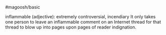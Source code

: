 #magoosh/basic

inflammable (adjective): extremely controversial, incendiary 
It only takes one person to leave an inflammable comment on an Internet thread for that thread to blow 
up into pages upon pages of reader indignation. 

